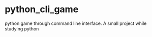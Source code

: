 # python_cli_game
python game through command line interface.
A small project while studying python
